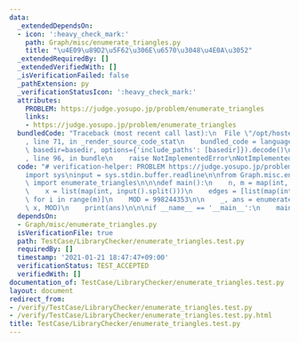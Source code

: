 ```yaml
---
data:
  _extendedDependsOn:
  - icon: ':heavy_check_mark:'
    path: Graph/misc/enumerate_triangles.py
    title: "\u4E09\u89D2\u5F62\u306E\u6570\u3048\u4E0A\u3052"
  _extendedRequiredBy: []
  _extendedVerifiedWith: []
  _isVerificationFailed: false
  _pathExtension: py
  _verificationStatusIcon: ':heavy_check_mark:'
  attributes:
    PROBLEM: https://judge.yosupo.jp/problem/enumerate_triangles
    links:
    - https://judge.yosupo.jp/problem/enumerate_triangles
  bundledCode: "Traceback (most recent call last):\n  File \"/opt/hostedtoolcache/Python/3.10.5/x64/lib/python3.10/site-packages/onlinejudge_verify/documentation/build.py\"\
    , line 71, in _render_source_code_stat\n    bundled_code = language.bundle(stat.path,\
    \ basedir=basedir, options={'include_paths': [basedir]}).decode()\n  File \"/opt/hostedtoolcache/Python/3.10.5/x64/lib/python3.10/site-packages/onlinejudge_verify/languages/python.py\"\
    , line 96, in bundle\n    raise NotImplementedError\nNotImplementedError\n"
  code: "# verification-helper: PROBLEM https://judge.yosupo.jp/problem/enumerate_triangles\n\
    import sys\ninput = sys.stdin.buffer.readline\n\nfrom Graph.misc.enumerate_triangles\
    \ import enumerate_triangles\n\n\ndef main():\n    n, m = map(int, input().split())\n\
    \    x = list(map(int, input().split()))\n    edges = [list(map(int, input().split()))\
    \ for i in range(m)]\n    MOD = 998244353\n\n    _, ans = enumerate_triangles(edges,\
    \ x, MOD)\n    print(ans)\n\n\nif __name__ == '__main__':\n    main()\n"
  dependsOn:
  - Graph/misc/enumerate_triangles.py
  isVerificationFile: true
  path: TestCase/LibraryChecker/enumerate_triangles.test.py
  requiredBy: []
  timestamp: '2021-01-21 18:47:47+09:00'
  verificationStatus: TEST_ACCEPTED
  verifiedWith: []
documentation_of: TestCase/LibraryChecker/enumerate_triangles.test.py
layout: document
redirect_from:
- /verify/TestCase/LibraryChecker/enumerate_triangles.test.py
- /verify/TestCase/LibraryChecker/enumerate_triangles.test.py.html
title: TestCase/LibraryChecker/enumerate_triangles.test.py
---
```

